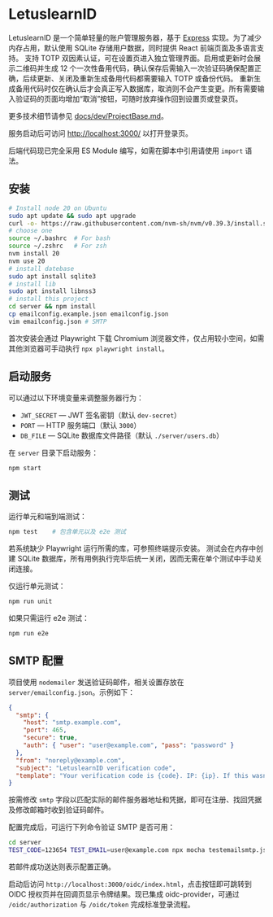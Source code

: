 # LetuslearnID

LetuslearnID 是一个简单轻量的账户管理服务器，基于 [Express](https://expressjs.com/) 实现。为了减少内存占用，默认使用 SQLite 存储用户数据，同时提供 React 前端页面及多语言支持。
支持 TOTP 双因素认证，可在设置页进入独立管理界面。启用或更新时会展示二维码并生成 12 个一次性备用代码，确认保存后需输入一次验证码确保配置正确，后续更新、关闭及重新生成备用代码都需要输入 TOTP 或备份代码。
重新生成备用代码时仅在确认后才会真正写入数据库，取消则不会产生变更。所有需要输入验证码的页面均增加“取消”按钮，可随时放弃操作回到设置页或登录页。

更多技术细节请参见 [docs/dev/ProjectBase.md](docs/dev/ProjectBase.md)。

服务启动后可访问 [http://localhost:3000/](http://localhost:3000/) 以打开登录页。

后端代码现已完全采用 ES Module 编写，如需在脚本中引用请使用 `import` 语法。

## 安装

```bash
# Install node 20 on Ubuntu
sudo apt update && sudo apt upgrade
curl -o- https://raw.githubusercontent.com/nvm-sh/nvm/v0.39.3/install.sh | bash
# choose one
source ~/.bashrc  # For bash
source ~/.zshrc   # For zsh
nvm install 20
nvm use 20
# install datebase
sudo apt install sqlite3
# install lib
sudo apt install libnss3
# install this project
cd server && npm install
cp emailconfig.example.json emailconfig.json
vim emailconfig.json # SMTP
```
首次安装会通过 Playwright 下载 Chromium 浏览器文件，仅占用较小空间，如需其他浏览器可手动执行 `npx playwright install`。

## 启动服务

可以通过以下环境变量来调整服务器行为：

- `JWT_SECRET` — JWT 签名密钥（默认 `dev-secret`）
- `PORT` — HTTP 服务端口（默认 `3000`）
- `DB_FILE` — SQLite 数据库文件路径（默认 `./server/users.db`）

在 `server` 目录下启动服务：

```bash
npm start
```

## 测试

运行单元和端到端测试：

```bash
npm test    # 包含单元以及 e2e 测试
```
若系统缺少 Playwright 运行所需的库，可参照终端提示安装。
测试会在内存中创建 SQLite 数据库，所有用例执行完毕后统一关闭，因而无需在单个测试中手动关闭连接。

仅运行单元测试：

```bash
npm run unit
```

如果只需运行 e2e 测试：

```bash
npm run e2e
```

## SMTP 配置

项目使用 `nodemailer` 发送验证码邮件，相关设置存放在 `server/emailconfig.json`。示例如下：

```json
{
  "smtp": {
    "host": "smtp.example.com",
    "port": 465,
    "secure": true,
    "auth": { "user": "user@example.com", "pass": "password" }
  },
  "from": "noreply@example.com",
  "subject": "LetuslearnID verification code",
  "template": "Your verification code is {code}. IP: {ip}. If this wasn't you please ignore this email."
}
```

按需修改 `smtp` 字段以匹配实际的邮件服务器地址和凭据，即可在注册、找回凭据及修改邮箱时收到验证码邮件。

配置完成后，可运行下列命令验证 SMTP 是否可用：

```bash
cd server
TEST_CODE=123654 TEST_EMAIL=user@example.com npx mocha testemailsmtp.js
```

若邮件成功送达则表示配置正确。


启动后访问 `http://localhost:3000/oidc/index.html`，点击按钮即可跳转到 OIDC 授权页并在回调页显示令牌结果。现已集成 oidc-provider，可通过 `/oidc/authorization` 与 `/oidc/token` 完成标准登录流程。


